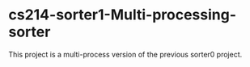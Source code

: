 # cs214-sorter1-Multi-processing-sorter
This project is a multi-process version of the previous sorter0 project.
